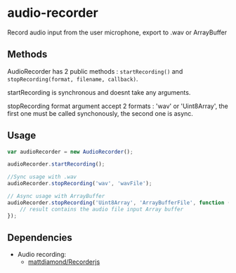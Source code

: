 # audio-recorder

Record audio input from the user microphone, export to .wav or ArrayBuffer

## Methods



AudioRecorder has 2 public methods : ```startRecording()``` and ```stopRecording(format, filename, callback)```.

startRecording is synchronous and doesnt take any arguments.

stopRecording format argument accept 2 formats : 'wav' or 'Uint8Array', the first one must be called synchonously, the second one is async.
 


## Usage
```javascript
var audioRecorder = new AudioRecorder();

audioRecorder.startRecording();

//Sync usage with .wav
audioRecorder.stopRecording('wav', 'wavFile');

// Async usage with ArrayBuffer
audioRecorder.stopRecording('Uint8Array', 'ArrayBufferFile', function (error, result) {
    // result contains the audio file input Array buffer
});
```

## <a name="dependencies"></a> Dependencies

* Audio recording:
  * [mattdiamond/Recorderjs](https://github.com/mattdiamond/Recorderjs)




